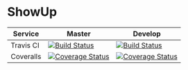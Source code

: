 # ShowUp

|  Service  | Master | Develop |
|-----------|--------|---------|
| Travis CI | [![Build Status](https://travis-ci.com/gcivil-nyu-org/fall2019-cs-gy-6063-team-debug_entities.svg?branch=master)](https://travis-ci.com/gcivil-nyu-org/fall2019-cs-gy-6063-team-debug_entities) | [![Build Status](https://travis-ci.com/gcivil-nyu-org/fall2019-cs-gy-6063-team-debug_entities.svg?branch=develop)](https://travis-ci.com/gcivil-nyu-org/fall2019-cs-gy-6063-team-debug_entities) |
| Coveralls | [![Coverage Status](https://coveralls.io/repos/github/gcivil-nyu-org/fall2019-cs-gy-6063-team-debug_entities/badge.svg?branch=master)](https://coveralls.io/github/gcivil-nyu-org/fall2019-cs-gy-6063-team-debug_entities?branch=master) | [![Coverage Status](https://coveralls.io/repos/github/gcivil-nyu-org/fall2019-cs-gy-6063-team-debug_entities/badge.svg?branch=develop)](https://coveralls.io/github/gcivil-nyu-org/fall2019-cs-gy-6063-team-debug_entities?branch=develop) |